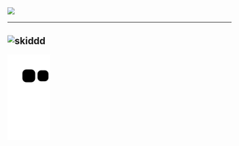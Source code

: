 <div align="left">
<img src="https://profile-counter.glitch.me/5c0/count.svg"/>
<div>
  
---
  
![skiddd](https://user-images.githubusercontent.com/93293719/189478020-75f9d9e9-3fe8-48c5-89a5-1f9f76ac27f4.gif)
---
![Snake animation](https://github.com/5c0/5c0/blob/output/github-contribution-grid-snake.svg)

